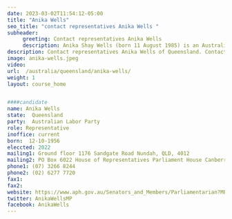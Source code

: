 ```yaml
---
date: 2023-03-02T11:54:12-05:00
title: "Anika Wells"
seo_title: "contact representatives Anika Wells "
subheader:
     greeting: Contact representatives Anika Wells
     description: Anika Shay Wells (born 11 August 1985) is an Australian politician who has been a member of the House of Representatives since the 2019 federal election. She is a member of the Australian Labor Party (ALP) and represents the Division of Lilley in Queensland. Wells is currently the Minister for Aged Care and Minister for Sport.
description: Contact representatives Anika Wells of Queensland. Contact information for Anika Wells includes email address, phone number, and mailing address.
image: anika-wells.jpeg
video:
url:  /australia/queensland/anika-wells/
weight: 1
layout: course_home


####candidate
name: Anika Wells
state:	Queensland
party:	Australian Labor Party
role: Representative
inoffice: current
born:  12-10-1956
eleccted: 2022
mailing1: Ground floor 1176 Sandgate Road Nundah, QLD, 4012
mailing2: PO Box 6022 House of Representatives Parliament House Canberra ACT 2600
phone1: (07) 3266 8244
phone2: (02) 6277 7720
fax1:
fax2:
website: https://www.aph.gov.au/Senators_and_Members/Parliamentarian?MPID=264121
twitter: AnikaWellsMP
facebook: AnikaWells
---
```

